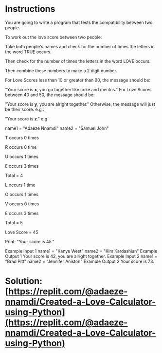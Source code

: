 # Instructions
You are going to write a program that tests the compatibility between two people.

To work out the love score between two people:

Take both people's names and check for the number of times the letters in the word TRUE occurs. 

Then check for the number of times the letters in the word LOVE occurs. 

Then combine these numbers to make a 2 digit number.

For Love Scores less than 10 or greater than 90, the message should be:

"Your score is **x**, you go together like coke and mentos."
For Love Scores between 40 and 50, the message should be:

"Your score is **y**, you are alright together."
Otherwise, the message will just be their score. e.g.:

"Your score is **z**."
e.g.

name1 = "Adaeze Nnamdi"
name2 = "Samuel John"

T occurs 0 times

R occurs 0 time

U occurs 1 times

E occurs 3 times

Total = 4

L occurs 1 time

O occurs 1 times

V occurs 0 times

E occurs 3 times

Total = 5

Love Score = 45

Print: "Your score is 45."

Example Input 1
name1 = "Kanye West"
name2 = "Kim Kardashian"
Example Output 1
Your score is 42, you are alright together.
Example Input 2
name1 = "Brad Pitt"
name2 = "Jennifer Aniston"
Example Output 2
Your score is 73.

# Solution: [https://replit.com/@adaeze-nnamdi/Created-a-Love-Calculator-using-Python](https://replit.com/@adaeze-nnamdi/Created-a-Love-Calculator-using-Python)
